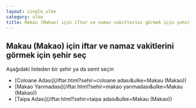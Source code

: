 ```yaml
---
layout: single_ulke
category: ulke
title: Makau (Makao) için iftar ve namaz vakitlerini görmek için şehir seç
---
```



## Makau (Makao) için iftar ve namaz vakitlerini görmek için şehir seç

Aşağıdaki listeden bir şehir ya da semt seçin


* [Coloane Adası](/iftar.html?sehir=coloane adası&ulke=Makau (Makao))
* [Makao Yarımadası](/iftar.html?sehir=makao yarımadası&ulke=Makau (Makao))
* [Taipa Adası](/iftar.html?sehir=taipa adası&ulke=Makau (Makao))
